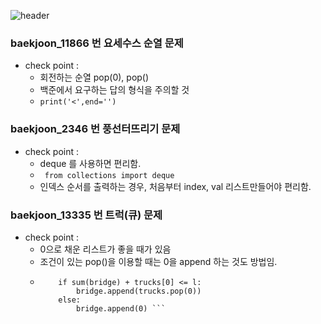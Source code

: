 
![header](https://capsule-render.vercel.app/api?type=waving&color=auto&height=200&text=Welcome!%20&fontSize=60&fontAlignY=40&desc=I'm%20joonho)



### baekjoon_11866 번 요세수스 순열 문제
* check point : 
  * 회전하는 순열 pop(0), pop() 
  * 백준에서 요구하는 답의 형식을 주의할 것 
  * ``` print('<',end='') ```

### baekjoon_2346 번 풍선터뜨리기 문제
* check point :
  * deque 를 사용하면 편리함.
  * ``` from collections import deque```
  * 인덱스 순서를 출력하는 경우, 처음부터 index, val 리스트만들어야 편리함.

### baekjoon_13335 번 트럭(큐) 문제
* check point :
  * 0으로 채운 리스트가 좋을 때가 있음
  * 조건이 있는 pop()을 이용할 때는 0을 append 하는 것도 방법임.
  * ```if bridge:
        if sum(bridge) + trucks[0] <= l:
            bridge.append(trucks.pop(0))
        else:
            bridge.append(0) ```
            
  
